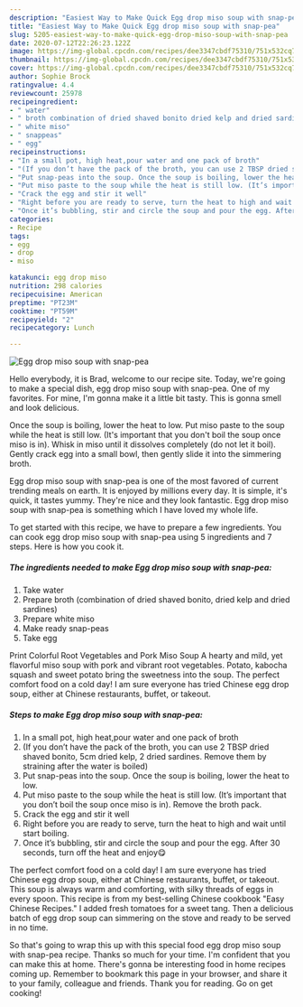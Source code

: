 ```yaml
---
description: "Easiest Way to Make Quick Egg drop miso soup with snap-pea"
title: "Easiest Way to Make Quick Egg drop miso soup with snap-pea"
slug: 5205-easiest-way-to-make-quick-egg-drop-miso-soup-with-snap-pea
date: 2020-07-12T22:26:23.122Z
image: https://img-global.cpcdn.com/recipes/dee3347cbdf75310/751x532cq70/egg-drop-miso-soup-with-snap-pea-recipe-main-photo.jpg
thumbnail: https://img-global.cpcdn.com/recipes/dee3347cbdf75310/751x532cq70/egg-drop-miso-soup-with-snap-pea-recipe-main-photo.jpg
cover: https://img-global.cpcdn.com/recipes/dee3347cbdf75310/751x532cq70/egg-drop-miso-soup-with-snap-pea-recipe-main-photo.jpg
author: Sophie Brock
ratingvalue: 4.4
reviewcount: 25978
recipeingredient:
- " water"
- " broth combination of dried shaved bonito dried kelp and dried sardines"
- " white miso"
- " snappeas"
- " egg"
recipeinstructions:
- "In a small pot, high heat,pour water and one pack of broth"
- "(If you don’t have the pack of the broth, you can use 2 TBSP dried shaved bonito, 5cm dried kelp, 2 dried sardines. Remove them by straining after the water is boiled)"
- "Put snap-peas into the soup. Once the soup is boiling, lower the heat to low."
- "Put miso paste to the soup while the heat is still low. (It’s important that you don’t boil the soup once miso is in). Remove the broth pack."
- "Crack the egg and stir it well"
- "Right before you are ready to serve, turn the heat to high and wait until start boiling."
- "Once it’s bubbling, stir and circle the soup and pour the egg. After 30 seconds, turn off the heat and enjoy😋"
categories:
- Recipe
tags:
- egg
- drop
- miso

katakunci: egg drop miso 
nutrition: 298 calories
recipecuisine: American
preptime: "PT23M"
cooktime: "PT59M"
recipeyield: "2"
recipecategory: Lunch

---
```



![Egg drop miso soup with snap-pea](https://img-global.cpcdn.com/recipes/dee3347cbdf75310/751x532cq70/egg-drop-miso-soup-with-snap-pea-recipe-main-photo.jpg)

Hello everybody, it is Brad, welcome to our recipe site. Today, we're going to make a special dish, egg drop miso soup with snap-pea. One of my favorites. For mine, I'm gonna make it a little bit tasty. This is gonna smell and look delicious.

Once the soup is boiling, lower the heat to low. Put miso paste to the soup while the heat is still low. (It&#39;s important that you don&#39;t boil the soup once miso is in). Whisk in miso until it dissolves completely (do not let it boil). Gently crack egg into a small bowl, then gently slide it into the simmering broth.

Egg drop miso soup with snap-pea is one of the most favored of current trending meals on earth. It is enjoyed by millions every day. It is simple, it's quick, it tastes yummy. They're nice and they look fantastic. Egg drop miso soup with snap-pea is something which I have loved my whole life.


To get started with this recipe, we have to prepare a few ingredients. You can cook egg drop miso soup with snap-pea using 5 ingredients and 7 steps. Here is how you cook it.

<!--inarticleads1-->

##### The ingredients needed to make Egg drop miso soup with snap-pea:

1. Take  water
1. Prepare  broth (combination of dried shaved bonito, dried kelp and dried sardines)
1. Prepare  white miso
1. Make ready  snap-peas
1. Take  egg


Print Colorful Root Vegetables and Pork Miso Soup A hearty and mild, yet flavorful miso soup with pork and vibrant root vegetables. Potato, kabocha squash and sweet potato bring the sweetness into the soup. The perfect comfort food on a cold day! I am sure everyone has tried Chinese egg drop soup, either at Chinese restaurants, buffet, or takeout. 

<!--inarticleads2-->

##### Steps to make Egg drop miso soup with snap-pea:

1. In a small pot, high heat,pour water and one pack of broth
1. (If you don’t have the pack of the broth, you can use 2 TBSP dried shaved bonito, 5cm dried kelp, 2 dried sardines. Remove them by straining after the water is boiled)
1. Put snap-peas into the soup. Once the soup is boiling, lower the heat to low.
1. Put miso paste to the soup while the heat is still low. (It’s important that you don’t boil the soup once miso is in). Remove the broth pack.
1. Crack the egg and stir it well
1. Right before you are ready to serve, turn the heat to high and wait until start boiling.
1. Once it’s bubbling, stir and circle the soup and pour the egg. After 30 seconds, turn off the heat and enjoy😋


The perfect comfort food on a cold day! I am sure everyone has tried Chinese egg drop soup, either at Chinese restaurants, buffet, or takeout. This soup is always warm and comforting, with silky threads of eggs in every spoon. This recipe is from my best-selling Chinese cookbook &#34;Easy Chinese Recipes.&#34; I added fresh tomatoes for a sweet tang. Then a delicious batch of egg drop soup can simmering on the stove and ready to be served in no time. 

So that's going to wrap this up with this special food egg drop miso soup with snap-pea recipe. Thanks so much for your time. I'm confident that you can make this at home. There's gonna be interesting food in home recipes coming up. Remember to bookmark this page in your browser, and share it to your family, colleague and friends. Thank you for reading. Go on get cooking!
